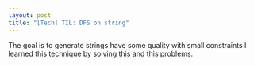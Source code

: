 ```yaml
---
layout: post
title: "[Tech] TIL: DFS on string"
---
```

The goal is to generate strings have some quality with small constraints
I learned this technique by solving [this](https://leetcode.com/problems/numbers-with-same-consecutive-differences/) and [this](https://leetcode.com/problems/letter-case-permutation/) problems.
